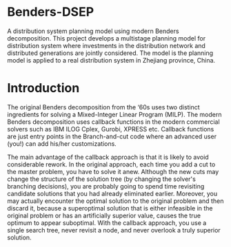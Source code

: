 # Benders-DSEP
A distribution system planning model using modern Benders decomposition. This project develops a multistage planning model for distribution system where investments in the distribution network and distributed generations are jointly considered. The model is the planning model is applied to a real distribution system in Zhejiang province, China.


# Introduction

The original Benders decomposition from the ‘60s uses two distinct ingredients for solving a Mixed-Integer Linear Program (MILP). The modern Benders decomposition uses callback functions in the modern commercial solvers such as IBM ILOG Cplex, Gurobi, XPRESS etc. Callback functions are just entry points in the Branch-and-cut code where an advanced user (you!) can add his/her customizations.

The main advantage of the callback approach is that it is likely to avoid considerable rework. In the original approach, each time you add a cut to the master problem, you have to solve it anew. Although the new cuts may change the structure of the solution tree (by changing the solver's branching decisions), you are probably going to spend time revisiting candidate solutions that you had already eliminated earlier. Moreover, you may actually encounter the optimal solution to the original problem and then discard it, because a superoptimal solution that is either infeasible in the original problem or has an artificially superior value, causes the true optimum to appear suboptimal. With the callback approach, you use a single search tree, never revisit a node, and never overlook a truly superior solution.
